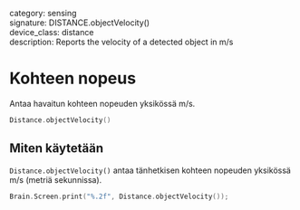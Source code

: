 category: sensing  
signature: DISTANCE.objectVelocity()  
device_class: distance  
description: Reports the velocity of a detected object in m/s  

# Kohteen nopeus

Antaa havaitun kohteen nopeuden yksikössä m/s.

```cpp
Distance.objectVelocity()
```

## Miten käytetään

`Distance.objectVelocity()` antaa tänhetkisen kohteen nopeuden yksikössä m/s (metriä sekunnissa).


```cpp
Brain.Screen.print("%.2f", Distance.objectVelocity());
```

<advanced>
</advanced>






